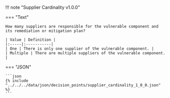 <!-- This content is autogenerated by doctools.py. Do not Edit. -->
!!! note "Supplier Cardinality v1.0.0"

=== "Text"

    How many suppliers are responsible for the vulnerable component and its remediation or mitigation plan?

    | Value | Definition |
    |:-----|:-----------|
    | One | There is only one supplier of the vulnerable component. |
    | Multiple | There are multiple suppliers of the vulnerable component. |
    
=== "JSON"

    ```json
    {% include "../../../data/json/decision_points/supplier_cardinality_1_0_0.json" %}
    ```
